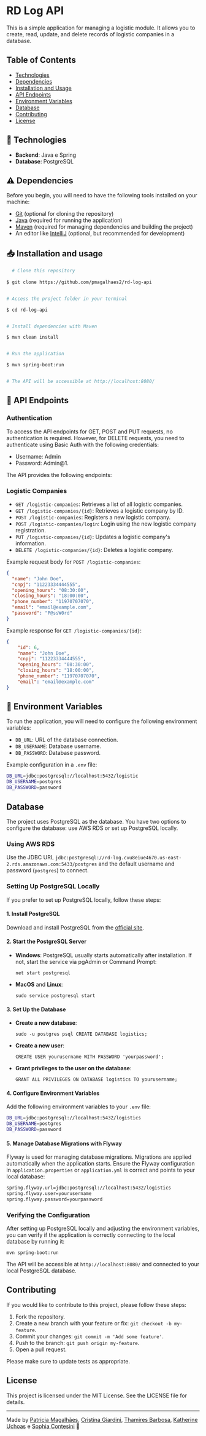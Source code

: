 # RD Log API

This is a simple application for managing a logistic module. It allows you to create, read, update, and delete records of logistic companies in a database.


## Table of Contents

-   [Technologies](#-technologies)
-   [Dependencies](#%EF%B8%8F-dependencies)
-   [Installation and Usage](#-installation-and-usage)
-   [API Endpoints](#-api-endpoints)
-   [Environment Variables](#-environment-variables)
-   [Database](#database)
-   [Contributing](#contributing)
-   [License](#license)


## 🚀 Technologies

-   **Backend**: Java e Spring
-   **Database**: PostgreSQL

## ⚠️  Dependencies

Before you begin, you will need to have the following tools installed on your machine:

-   [Git](https://git-scm.com) (optional for cloning the repository)
-   [Java](https://www.java.com/pt-BR/) (required for running the application)
-   [Maven](https://maven.apache.org) (required for managing dependencies and building the project)
-   An editor like [IntelliJ](https://www.jetbrains.com/idea/) (optional, but recommended for development)


## 📥  Installation  and usage

```bash  
  # Clone this repository
  
$ git clone https://github.com/pmagalhaes2/rd-log-api


# Access the project folder in your terminal

$ cd rd-log-api


# Install dependencies with Maven

$ mvn clean install


# Run the application

$ mvn spring-boot:run


# The API will be accessible at http://localhost:8080/

```  

##  📖 API Endpoints

### Authentication

To access the API endpoints for GET, POST and PUT requests, no authentication is required. However, for DELETE requests, you need to authenticate using Basic Auth with the following credentials:

- Username: Admin
- Password: Admin@1.

The API provides the following endpoints:


### Logistic Companies

-   `GET /logistic-companies`: Retrieves a list of all logistic companies.
-   `GET /logistic-companies/{id}`: Retrieves a logistic company by ID.
-   `POST /logistic-companies`: Registers a new logistic company.
-   `POST /logistic-companies/login`: Login using the new logistic company registration.
-   `PUT /logistic-companies/{id}`: Updates a logistic company's information.
-   `DELETE /logistic-companies/{id}`: Deletes a logistic company.



Example request body for `POST /logistic-companies`:

```json
{
  "name": "John Doe",
  "cnpj": "11223334444555",
  "opening_hours": "08:30:00",
  "closing_hours": "18:00:00",
  "phone_number": "11970707070",
  "email": "email@example.com",
  "password": "P@ssW0rd"
}
```


Example response for `GET /logistic-companies/{id}`:


```json
{
    "id": 6,
    "name": "John Doe",
    "cnpj": "11223334444555",
    "opening_hours": "08:30:00",
    "closing_hours": "18:00:00",
    "phone_number": "11970707070",
    "email": "email@example.com"
}
```

## 🔧 Environment Variables

To run the application, you will need to configure the following environment variables:

-   `DB_URL`: URL of the database connection.
-   `DB_USERNAME`: Database username.
-   `DB_PASSWORD`: Database password.

Example configuration in a `.env` file:

```bash
DB_URL=jdbc:postgresql://localhost:5432/logistic
DB_USERNAME=postgres
DB_PASSWORD=password
```


## Database

The project uses PostgreSQL as the database. You have two options to configure the database: use AWS RDS or set up PostgreSQL locally.

### Using AWS RDS

Use the JDBC URL `jdbc:postgresql://rd-log.cvu8eiue4670.us-east-2.rds.amazonaws.com:5433/postgres` and the default username and password (`postgres`) to connect.

### Setting Up PostgreSQL Locally

If you prefer to set up PostgreSQL locally, follow these steps:

#### 1. Install PostgreSQL

Download and install PostgreSQL from the [official site](https://www.postgresql.org/download/windows/).


#### 2. Start the PostgreSQL Server

-   **Windows**: PostgreSQL usually starts automatically after installation. If not, start the service via pgAdmin or Command Prompt:

    `net start postgresql`

-   **MacOS** and **Linux**:

    `sudo service postgresql start`

#### 3. Set Up the Database

-   **Create a new database**:

    `sudo -u postgres psql
    CREATE DATABASE logistics;`

-   **Create a new user**:

    `CREATE USER yourusername WITH PASSWORD 'yourpassword';`

-   **Grant privileges to the user on the database**:

    `GRANT ALL PRIVILEGES ON DATABASE logistics TO yourusername;`


#### 4. Configure Environment Variables

Add the following environment variables to your `.env` file:

```bash
DB_URL=jdbc:postgresql://localhost:5432/logistics
DB_USERNAME=postgres
DB_PASSWORD=password
```

#### 5. Manage Database Migrations with Flyway

Flyway is used for managing database migrations. Migrations are applied automatically when the application starts. Ensure the Flyway configuration in `application.properties` or `application.yml` is correct and points to your local database:

```bash
spring.flyway.url=jdbc:postgresql://localhost:5432/logistics
spring.flyway.user=yourusername
spring.flyway.password=yourpassword 
```

### Verifying the Configuration

After setting up PostgreSQL locally and adjusting the environment variables, you can verify if the application is correctly connecting to the local database by running it:

`mvn spring-boot:run`

The API will be accessible at `http://localhost:8080/` and connected to your local PostgreSQL database.

## Contributing

If you would like to contribute to this project, please follow these steps:

1.  Fork the repository.
2.  Create a new branch with your feature or fix: `git checkout -b my-feature`.
3.  Commit your changes: `git commit -m 'Add some feature'`.
4.  Push to the branch: `git push origin my-feature`.
5.  Open a pull request.

Please make sure to update tests as appropriate.

## License

This project is licensed under the MIT License. See the LICENSE file for details.

  ---

Made by [Patricia Magalhães](https://github.com/pmagalhaes2), [Cristina Giardini](https://github.com/cristina-giardini), [Thamires Barbosa](https://github.com/thamirescandidabarbosa), [Katherine Uchoas](https://github.com/katherineuchoas) e [Sophia Contesini](https://github.com/sophiacontesini) 💙